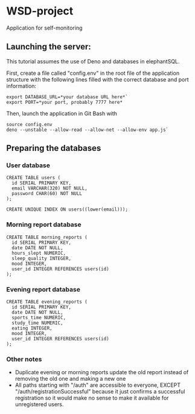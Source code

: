 # WSD-project

Application for self-monitoring

## Launching the server:

This tutorial assumes the use of Deno and databases in elephantSQL.

First, create a file called "config.env" in the root file of the application structure with the following lines filled with the correct database and port information:

```
export DATABASE_URL=*your database URL here*`
export PORT=*your port, probably 7777 here*
```

Then, launch the application in Git Bash with 

```
source config.env
deno --unstable --allow-read --allow-net --allow-env app.js`
```

## Preparing the databases
### User database
```
CREATE TABLE users (
  id SERIAL PRIMARY KEY,
  email VARCHAR(320) NOT NULL,
  password CHAR(60) NOT NULL
);

CREATE UNIQUE INDEX ON users((lower(email)));
```
### Morning report database
```
CREATE TABLE morning_reports (
  id SERIAL PRIMARY KEY,
  date DATE NOT NULL,
  hours_slept NUMERIC,
  sleep_quality INTEGER,
  mood INTEGER,
  user_id INTEGER REFERENCES users(id)
);
```
### Evening report database
```
CREATE TABLE evening_reports (
  id SERIAL PRIMARY KEY,
  date DATE NOT NULL,
  sports_time NUMERIC,
  study_time NUMERIC,
  eating INTEGER,
  mood INTEGER,
  user_id INTEGER REFERENCES users(id)
);
```

### Other notes

- Duplicate evening or morning reports update the old report instead of removing the old one and making a new one
- All paths starting with "/auth" are accessible to everyone, EXCEPT "/auth/registrationSuccessful" because it just confirms a successful registration so it would make no sense to make it available for unregistered users.
